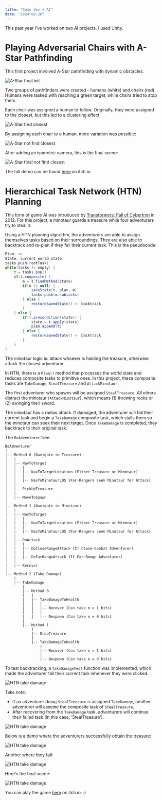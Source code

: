 ```yaml
---
title: "Game dev + AI"
date: "2024-08-26"
---
```


This past year I've worked on two AI projects. I used Unity.

# Playing Adversarial Chairs with A-Star Pathfinding

This first project involved A-Star pathfinding with dynamic obstacles.

![A-Star final init](/images/game-dev/astar-pathfinding/final_init.png)

Two groups of pathfinders were created - humans (white) and chairs (red). Humans were tasked with reaching a green target, while chairs tried to stop them.

Each chair was assigned a human to follow. Originally, they were assigned to the closest, but this led to a clustering effect.

![A-Star find closest](/images/game-dev/astar-pathfinding/findclosest.gif)

By assigning each chair to a human, more variation was possible:

![A-Star not find closest](/images/game-dev/astar-pathfinding/notfindclosest.gif)

After adding an isometric camera, this is the final scene:

![A-Star final not find closest](/images/game-dev/astar-pathfinding/finalnotfindclosest.gif)

The full demo can be found [here](https://jerrylxia.itch.io/pathfinding-demo) on itch.io.

# Hierarchical Task Network (HTN) Planning

This form of game AI was introduced by [Transformers: Fall of Cybertron](https://www.youtube.com/watch?v=kXm467TFTcY) in 2012. For this project, a minotaur guards a treasure while four adventurers try to steal it.

Using a HTN planning algorithm, the adventurers are able to assign themselves tasks based on their surroundings. They are also able to backtrack and re-plan if they fail their current task. This is the pseudocode:

```csharp
Plan: <>
State: current world state
tasks.push(rootTask)
while(tasks != empty) {
	t = tasks.pop()
	if(t.composite) {
		m = t.findMethod(state)
		if(m != null) {
			saveState(t, plan, m)
			tasks.push(m.subtasks)
		} else {
			restoreSavedState() <- backtrack
		}
	} else {
		if(t.precondition(state)) {
			state = t.apply(state)
			plan.append(t)
		} else {
			restoreSavedState() <- backtrack
		}
	}
}
```

The minotaur logic is: attack whoever is holding the treasure, otherwise attack the closest adventurer.

In HTN, there is a `Plan()` method that processes the world state and reduces composite tasks to primitive ones. In this project, these composite tasks are `TakeDamage`, `StealTreasure` and `AttackMinotaur`.

The first adventurer who spawns will be assigned `StealTreasure`. All others distract the minotaur (`AttackMinotaur`), which means (1) throwing rocks or (2) swinging their sword.

The minotaur has a radius attack. If damaged, the adventurer will fail their current task and begin a `TakeDamage` composite task, which stalls them so the minotaur can seek their next target. Once `TakeDamage` is completed, they backtrack to their original task.

The `BeAdventurer` tree:

```
BeAdventurer
|
|-- Method 0 (Navigate to Treasure)
|   |
|   |-- NavToTarget
|   |   |
|   |   |-- NavToTargetLocation (Either Treasure or Minotaur)
|   |   |
|   |   |-- NavToMinotaurLOS (Far-Rangers seek Minotaur for Attack)
|   |
|   |-- PickUpTreasure
|   |
|   |-- MoveToSpawn
|
|-- Method 1 (Navigate to Minotaur)
|   |
|   |-- NavToTarget
|   |   |
|   |   |-- NavToTargetLocation (Either Treasure or Minotaur)
|   |   |
|   |   |-- NavToMinotaurLOS (Far-Rangers seek Minotaur for Attack)
|   |
|   |-- DoAttack
|   |   |
|   |   |-- DoCloseRangeAttack (If Close-Combat Adventurer)
|   |   |
|   |   |-- DoFarRangeAttack (If Far-Range Adventurer)
|   |
|   |-- Recover
|
|-- Method 2 (Take Damage)
    |
    |-- TakeDamage
        |
        |-- Method 0
        |   |
        |   |-- TakeDamageToHealth
        |   |   |
        |   |   |-- Recover (Can take n > 1 hits)
        |   |   |
        |   |   |-- Despawn (Can take n = 0 hits)
        |
        |-- Method 1
            |
            |-- DropTreasure
            |
            |-- TakeDamageToHealth
                |
                |-- Recover (Can take n > 1 hits)
                |
                |-- Despawn (Can take n = 0 hits)
```

To test backtracking, a `TakeDamageTest` function was implemented, which made the adventurer fail their current task whenever they were clicked.

![HTN take damage](/images/game-dev/htn-planning/1.gif)

Take note:

- If an adventurer doing `StealTreasure` is assigned `TakeDamage`, another adventurer will assume the composite task of `StealTreasure`.
- After recovering from the `TakeDamage` task, adventurers will continue their failed task (in this case, ‘StealTreasure’).

![HTN take damage](/images/game-dev/htn-planning/2.gif)

Below is a demo where the adventurers successfully obtain the treasure:

![HTN take damage](/images/game-dev/htn-planning/3.gif)

Another where they fail:

![HTN take damage](/images/game-dev/htn-planning/4.gif)

Here's the final scene:

![HTN take damage](/images/game-dev/htn-planning/5.gif)

You can play the game [here](https://jerrylxia.itch.io/htn-planning-and-reactive-ai-demo) on itch.io. :)
